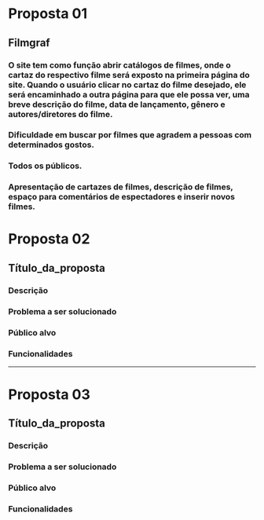 # Proposta 01

## Filmgraf

### O site tem como função abrir catálogos de filmes, onde o cartaz do respectivo filme será exposto na primeira página do site. Quando o usuário clicar no cartaz do filme desejado, ele será encaminhado a outra página para que ele possa ver, uma breve descrição do filme, data de lançamento, gênero e autores/diretores do filme. 

### Dificuldade em buscar por filmes que agradem a pessoas com determinados gostos. 

### Todos os públicos.

### Apresentação de cartazes de filmes, descrição de filmes, espaço para comentários de espectadores e inserir novos filmes.


# Proposta 02

## Título_da_proposta

### Descrição

### Problema a ser solucionado

### Público alvo

### Funcionalidades

---

# Proposta 03

## Título_da_proposta

### Descrição

### Problema a ser solucionado

### Público alvo

### Funcionalidades